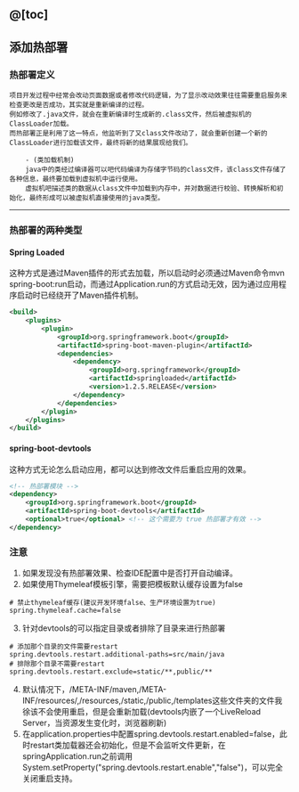@[toc]
---
## 添加热部署
### 热部署定义

    项目开发过程中经常会改动页面数据或者修改代码逻辑，为了显示改动效果往往需要重启服务来检查更改是否成功，其实就是重新编译的过程。
    例如修改了.java文件，就会在重新编译时生成新的.class文件，然后被虚拟机的ClassLoader加载。
    而热部署正是利用了这一特点，他监听到了又class文件改动了，就会重新创建一个新的ClassLoader进行加载该文件，最终将新的结果展现给我们。

        - (类加载机制)
        java中的类经过编译器可以吧代码编译为存储字节码的class文件，该class文件存储了各种信息，最终要加载到虚拟机中运行使用。
        虚拟机吧描述类的数据从class文件中加载到内存中，并对数据进行校验、转换解析和初始化，最终形成可以被虚拟机直接使用的java类型。

---

### 热部署的两种类型
#### Spring Loaded
这种方式是通过Maven插件的形式去加载，所以启动时必须通过Maven命令mvn spring-boot:run启动，而通过Application.run的方式启动无效，因为通过应用程序启动时已经绕开了Maven插件机制。
```xml
<build>
    <plugins>
        <plugin>
            <groupId>org.springframework.boot</groupId>
            <artifactId>spring-boot-maven-plugin</artifactId>
            <dependencies>
                <dependency>
                    <groupId>org.springframework</groupId>
                    <artifactId>springloaded</artifactId>
                    <version>1.2.5.RELEASE</version>
                </dependency>
            </dependencies>
        </plugin>
    </plugins>
</build>
 ```

#### spring-boot-devtools
这种方式无论怎么启动应用，都可以达到修改文件后重启应用的效果。
```xml
<!-- 热部署模块 -->
<dependency>
    <groupId>org.springframework.boot</groupId>
    <artifactId>spring-boot-devtools</artifactId>
    <optional>true</optional> <!-- 这个需要为 true 热部署才有效 -->
</dependency>
```

### 注意
1. 如果发现没有热部署效果、检查IDE配置中是否打开自动编译。
2. 如果使用Thymeleaf模板引擎，需要把模板默认缓存设置为false
```properties
# 禁止thymeleaf缓存(建议开发环境false、生产环境设置为true)
spring.thymeleaf.cache=false
```
3. 针对devtools的可以指定目录或者排除了目录来进行热部署
```properties
# 添加那个目录的文件需要restart
spring.devtools.restart.additional-paths=src/main/java
# 排除那个目录不需要restart
spring.devtools.restart.exclude=static/**,public/**
```
4. 默认情况下，/META-INF/maven,/META-INF/resources/,/resources,/static,/public,/templates这些文件夹的文件我徐该不会使用重启，但是会重新加载(devtools内嵌了一个LiveReload Server，当资源发生变化时，浏览器刷新)
5. 在application.properties中配置spring.devtools.restart.enabled=false，此时restart类加载器还会初始化，但是不会监听文件更新，在springApplication.run之前调用System.setProperty("spring.devtools.restart.enable","false")，可以完全关闭重启支持。

